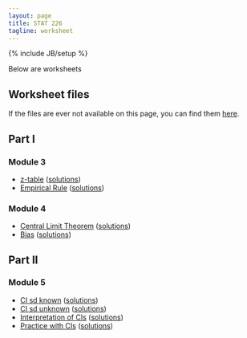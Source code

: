 ```yaml
---
layout: page
title: STAT 226
tagline: worksheet
---
```

{% include JB/setup %}

Below are worksheets

## Worksheet files

If the files are ever not available on this page, 
you can find them 
[here](https://github.com/jarad/jarad.github.com/tree/master/courses/stat226/worksheets).

## Part I

### Module 3

- [z-table](M3W1-ztable/M3W1-ztable.pdf) ([solutions](M3W1-ztable/M3W1-ztable_sol.pdf))
- [Empirical Rule](M3W2-EmpiricalRule/M3W2-EmpiricalRule.pdf) ([solutions](M3W2-EmpiricalRule/M3W2-EmpiricalRule_sol.pdf))

### Module 4

- [Central Limit Theorem](M4W1-CLT/M4W1-CLT.pdf) ([solutions](M4W1-CLT/M4W1-CLT_sol.pdf))
- [Bias](M4W2-Bias/M4W2-Bias.pdf) ([solutions](M4W2-Bias/M4W2-Bias_sol.pdf))


## Part II

### Module 5

- [CI sd known](M5W1-CI_sd_known/M5W1-CI_sd_known.pdf) ([solutions](M5W1-CI_sd_known/M5W1-CI_sd_known_sol.pdf))
- [CI sd unknown](M5W2-CI_sd_unknown/M5W2-CI_sd_unknown.pdf) ([solutions](M5W2-CI_sd_unknown/M5W2-CI_sd_unknown_sol.pdf))
- [Interpretation of CIs](M5W3-InterpretationOfCIs/M5W3-InterpretationOfCIs.pdf) ([solutions](M5W3-InterpretationOfCIs/M5W3-InterpretationOfCIs_sol.pdf))
- [Practice with CIs](M5W4-Practice_with_CIs/M5W4-Practice_with_CIs.pdf) ([solutions](M5W4-Practice_with_CIs/M5W4-Practice_with_CIs_sol.pdf))